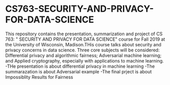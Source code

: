 # CS763-SECURITY-AND-PRIVACY-FOR-DATA-SCIENCE
This repository contains the presentation, summarization and project of CS 763: " SECURITY AND PRIVACY FOR DATA SCIENCE" course for Fall 2019 at the University of Wisconsin, Madison.THis course talks about security and privacy concerns in data science. Three core subjects will be considered: Differential privacy and algorithmic fairness; Adversarial machine learning; and Applied cryptography, especially with applications to machine learning.
-THe presentation is about differential privacy in machine learning
-The summarazation is about Adversarial example
-The final prject is about Impossiblity Results for Fairness 
